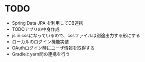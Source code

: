 # TODO

- Spring Data JPA を利用してDB連携
- TODOアプリの中身作成
- js in cssになっているので、cssファイルは別途出力する形にする
- ローカルのログイン機能実装
- OAuthログイン時にユーザ情報を取得する
- Gradleとyarn間の連携を行う
